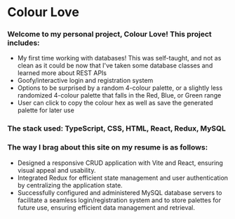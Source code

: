 # Colour Love

### Welcome to my personal project, Colour Love! This project includes:
- My first time working with databases! This was self-taught, and not as clean as it could be now that I've taken some database classes and learned more about REST APIs
- Goofy/interactive login and registration system
- Options to be surprised by a random 4-colour palette, or a slightly less randomized 4-colour palette that falls in the Red, Blue, or Green range
- User can click to copy the colour hex as well as save the generated palette for later use 

### The stack used: TypeScript, CSS, HTML, React, Redux, MySQL

### The way I brag about this site on my resume is as follows:
- Designed a responsive CRUD application with Vite and React, ensuring visual appeal and usability.
- Integrated Redux for efficient state management and user authentication by centralizing the application state. 
- Successfully configured and administered MySQL database servers to facilitate a seamless login/registration system and to store palettes for future use, ensuring efficient data management and retrieval.
